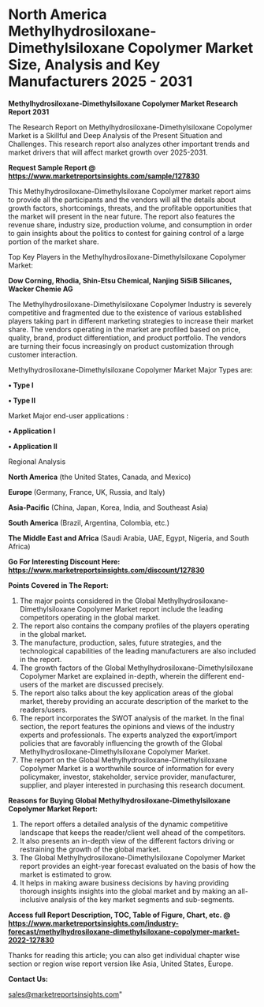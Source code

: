  # North America Methylhydrosiloxane-Dimethylsiloxane Copolymer Market Size, Analysis and Key Manufacturers 2025 - 2031

<strong>Methylhydrosiloxane-Dimethylsiloxane Copolymer Market Research Report 2031</strong>

The Research Report on Methylhydrosiloxane-Dimethylsiloxane Copolymer Market is a Skillful and Deep Analysis of the Present Situation and Challenges. This research report also analyzes other important trends and market drivers that will affect market growth over 2025-2031.

<strong>Request Sample Report @ <a href=https://www.marketreportsinsights.com/sample/127830>https://www.marketreportsinsights.com/sample/127830</a></strong>

This Methylhydrosiloxane-Dimethylsiloxane Copolymer market report aims to provide all the participants and the vendors will all the details about growth factors, shortcomings, threats, and the profitable opportunities that the market will present in the near future. The report also features the revenue share, industry size, production volume, and consumption in order to gain insights about the politics to contest for gaining control of a large portion of the market share.

Top Key Players in the Methylhydrosiloxane-Dimethylsiloxane Copolymer Market:

<strong>Dow Corning, Rhodia, Shin-Etsu Chemical, Nanjing SiSiB Silicanes, Wacker Chemie AG</strong>

The Methylhydrosiloxane-Dimethylsiloxane Copolymer Industry is severely competitive and fragmented due to the existence of various established players taking part in different marketing strategies to increase their market share. The vendors operating in the market are profiled based on price, quality, brand, product differentiation, and product portfolio. The vendors are turning their focus increasingly on product customization through customer interaction.

Methylhydrosiloxane-Dimethylsiloxane Copolymer Market Major Types are:

<strong>• Type I

• Type II</strong>

Market Major end-user applications :

<strong>• Application I

• Application II</strong>

Regional Analysis

</u><strong><b>North America</b></strong> (the United States, Canada, and Mexico)

<strong><b>Europe </b></strong>(Germany, France, UK, Russia, and Italy)

<strong><b>Asia-Pacific</b></strong> (China, Japan, Korea, India, and Southeast Asia)

<strong><b>South America</b></strong> (Brazil, Argentina, Colombia, etc.)

<strong><b>The Middle East and Africa</b></strong> (Saudi Arabia, UAE, Egypt, Nigeria, and South Africa)

<strong>Go For Interesting Discount Here: <a href=https://www.marketreportsinsights.com/discount/127830>https://www.marketreportsinsights.com/discount/127830</a></strong>

<strong>Points Covered in The Report:</strong>
<ol>
  <li>The major points considered in the Global Methylhydrosiloxane-Dimethylsiloxane Copolymer Market report include the leading competitors operating in the global market.</li>
  <li>The report also contains the company profiles of the players operating in the global market.</li>
  <li>The manufacture, production, sales, future strategies, and the technological capabilities of the leading manufacturers are also included in the report.</li>
  <li>The growth factors of the Global Methylhydrosiloxane-Dimethylsiloxane Copolymer Market are explained in-depth, wherein the different end-users of the market are discussed precisely.</li>
  <li>The report also talks about the key application areas of the global market, thereby providing an accurate description of the market to the readers/users.</li>
  <li>The report incorporates the SWOT analysis of the market. In the final section, the report features the opinions and views of the industry experts and professionals. The experts analyzed the export/import policies that are favorably influencing the growth of the Global Methylhydrosiloxane-Dimethylsiloxane Copolymer Market.</li>
  <li>The report on the Global Methylhydrosiloxane-Dimethylsiloxane Copolymer Market is a worthwhile source of information for every policymaker, investor, stakeholder, service provider, manufacturer, supplier, and player interested in purchasing this research document.</li>
</ol>
<strong>Reasons for Buying Global Methylhydrosiloxane-Dimethylsiloxane Copolymer Market Report:</strong>

<ol>
  <li>The report offers a detailed analysis of the dynamic competitive landscape that keeps the reader/client well ahead of the competitors.</li>
  <li>It also presents an in-depth view of the different factors driving or restraining the growth of the global market.</li>
  <li>The Global Methylhydrosiloxane-Dimethylsiloxane Copolymer Market report provides an eight-year forecast evaluated on the basis of how the market is estimated to grow.</li>
  <li>It helps in making aware business decisions by having providing thorough insights insights into the global market and by making an all-inclusive analysis of the key market segments and sub-segments.</li>
</ol>
<strong>Access full Report Description, TOC, Table of Figure, Chart, etc. @ <a href=https://www.marketreportsinsights.com/industry-forecast/methylhydrosiloxane-dimethylsiloxane-copolymer-market-2022-127830>https://www.marketreportsinsights.com/industry-forecast/methylhydrosiloxane-dimethylsiloxane-copolymer-market-2022-127830</a></strong>


Thanks for reading this article; you can also get individual chapter wise section or region wise report version like Asia, United States, Europe.

<strong>Contact Us:</strong>

sales@marketreportsinsights.com"
